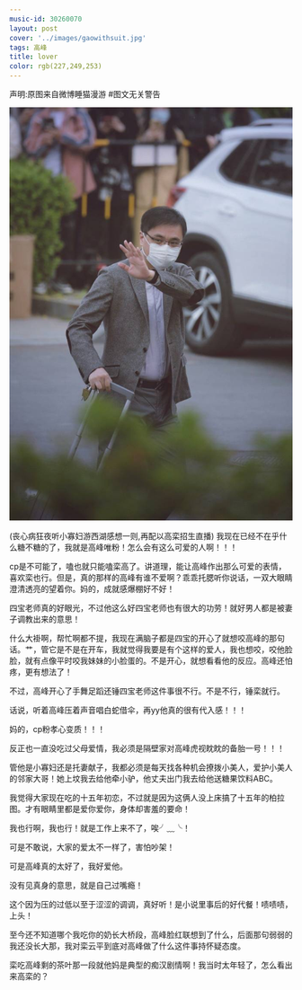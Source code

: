 ```yaml
---
music-id: 30260070
layout: post
cover: '../images/gaowithsuit.jpg'
tags: 高峰
title: lover
color: rgb(227,249,253)
---
```

声明:原图来自微博睡猫漫游
#图文无关警告


![image](images/gaowithsuit.jpg)


(丧心病狂夜听小寡妇游西湖感想一则,再配以高栾招生直播)
我现在已经不在乎什么糖不糖的了，我就是高峰唯粉！怎么会有这么可爱的人啊！！！

cp是不可能了，嗑也就只能嗑栾高了。讲道理，能让高峰作出那么可爱的表情，喜欢栾也行。但是，真的那样的高峰有谁不爱啊？乖乖托腮听你说话，一双大眼睛澄清透亮的望着你。妈的，成就感爆棚好不好！

四宝老师真的好眼光，不过他这么好四宝老师也有很大的功劳！就好男人都是被妻子调教出来的意思！

什么大褂啊，帮忙啊都不提，我现在满脑子都是四宝的开心了就想咬高峰的那句话。艹，管它是不是在开车，我就觉得我要是有个这样的爱人，我也想咬，咬他脸脸，就有点像平时咬我妹妹的小脸蛋的。不是开心，就想看看他的反应。高峰还怕疼，更有想法了！

不过，高峰开心了手舞足蹈还锤四宝老师这件事很不行。不是不行，锤栾就行。

话说，听着高峰压着声音唱白蛇借伞，再yy他真的很有代入感！！！

妈的，cp粉孝心变质！！！

反正也一直没吃过父母爱情，我必须是隔壁家对高峰虎视眈眈的备胎一号！！！

管他是小寡妇还是托妻献子，我都必须是每天找各种机会撩拨小美人，爱护小美人的邻家大哥！她上坟我去给他牵小驴，他丈夫出门我去给他送糖果饮料ABC。

我觉得大家现在吃的十五年初恋，不过就是因为这俩人没上床搞了十五年的柏拉图。才有眼睛里都是爱你爱你，身体却害羞的要命！

我也行啊，我也行！就是工作上来不了，唉╯﹏╰！

可是不敢说，大家的爱太不一样了，害怕吵架！

可是高峰真的太好了，我好爱他。

没有见真身的意思，就是自己过嘴瘾！

这个因为压的过低以至于涩涩的调调，真好听！是小说里事后的好代餐！啧啧啧，上头！

至今还不知道哪个我吃你的奶长大桥段，高峰脸红联想到了什么，后面那句弱弱的我还没长大那，我对栾云平到底对高峰做了什么这件事持怀疑态度。

栾吃高峰剩的茶叶那一段就他妈是典型的痴汉剧情啊！我当时太年轻了，怎么看出来高栾的？
